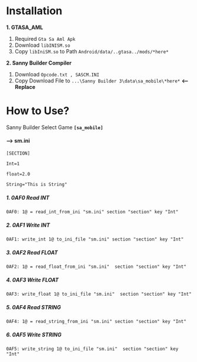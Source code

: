 # Installation
**1. GTASA_AML**

1. Required ` Gta Sa Aml Apk `
2. Download ` libINISM.so `
3. Copy ` libIniSM.so ` to Path `Android/data/..gtasa../mods/*here*`


**2. Sanny Builder Compiler**

1. Download ` Opcode.txt , SASCM.INI `
2. Copy Download File to `...\Sanny Builder 3\data\sa_mobile\*here*` **<--Replace**

# How to Use?

Sanny Builder Select Game  **`[sa_mobile]`**


#### --> sm.ini
`[SECTION]`

`Int=1`

`float=2.0`

`String="This is String"`

##### 1. 0AF0 Read  INT
`0AF0: 1@ = read_int_from_ini "sm.ini" section "section" key "Int"`

##### 2. 0AF1 Write INT
`0AF1: write_int 1@ to_ini_file "sm.ini" section "section" key "Int"`

##### 3. 0AF2 Read  FLOAT
`0AF2: 1@ = read_float_from_ini "sm.ini"  section "section" key "Int"`

##### 4. 0AF3 Write FLOAT
`0AF3: write_float 1@ to_ini_file "sm.ini"  section "section" key "Int"`

##### 5. 0AF4 Read  STRING
`0AF4: 1@ = read_string_from_ini "sm.ini" section "section" key "Int"`

##### 6. 0AF5 Write STRING
`0AF5: write_string 1@ to_ini_file "sm.ini"  section "section" key "Int"`
